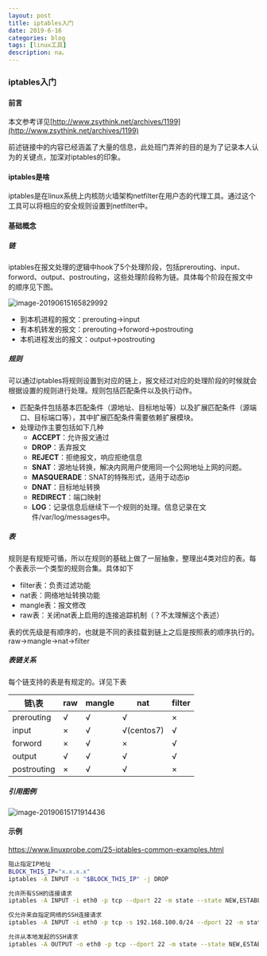 ```yaml
---
layout: post
title: iptables入门
date: 2019-6-16
categories: blog
tags: [linux工具]
description: na。
---
```




### iptables入门

#### 前言

本文参考详见[http://www.zsythink.net/archives/1199](http://www.zsythink.net/archives/1199)

前述链接中的内容已经涵盖了大量的信息，此处班门弄斧的目的是为了记录本人认为的关键点，加深对iptables的印象。

#### iptables是啥

iptables是在linux系统上内核防火墙架构netfilter在用户态的代理工具。通过这个工具可以将相应的安全规则设置到netfilter中。

#### 基础概念

##### 链

iptables在报文处理的逻辑中hook了5个处理阶段，包括prerouting、input、forword、output、postrouting，这些处理阶段称为链。具体每个阶段在报文中的顺序见下图。

![image-20190615165829992](/Users/alilin/Documents/GitHub/letslawful.github.io/assets/img/image-20190615165829992.png)

* 到本机进程的报文：prerouting->input
* 有本机转发的报文：prerouting->forword->postrouting
* 本机进程发出的报文：output->postrouting

##### 规则

可以通过iptables将规则设置到对应的链上，报文经过对应的处理阶段的时候就会根据设置的规则进行处理。规则包括匹配条件以及执行动作。

* 匹配条件包括基本匹配条件（源地址、目标地址等）以及扩展匹配条件（源端口、目标端口等），其中扩展匹配条件需要依赖扩展模块。
* 处理动作主要包括如下几种
  * **ACCEPT**：允许报文通过
  * **DROP**：丢弃报文
  * **REJECT**：拒绝报文，响应拒绝信息
  * **SNAT**：源地址转换，解决内网用户使用同一个公网地址上网的问题。
  * **MASQUERADE**：SNAT的特殊形式，适用于动态ip
  * **DNAT**：目标地址转换
  * **REDIRECT**：端口映射
  * **LOG**：记录信息后继续下一个规则的处理。信息记录在文件/var/log/messages中。

##### 表

规则是有规矩可循，所以在规则的基础上做了一层抽象，整理出4类对应的表。每个表表示一个类型的规则合集。具体如下

* filter表：负责过滤功能
* nat表：网络地址转换功能
* mangle表：报文修改
* raw表：关闭nat表上启用的连接追踪机制（？不太理解这个表述）

表的优先级是有顺序的，也就是不同的表挂载到链上之后是按照表的顺序执行的。raw->mangle->nat->filter

##### 表链关系

每个链支持的表是有规定的。详见下表

| 链\表       | raw     | mangle  | nat              | filter  |
| ----------- | ------- | ------- | ---------------- | ------- |
| prerouting  | &radic; | &radic; | &radic;          | &times; |
| input       | &times; | &radic; | &radic;(centos7) | &radic; |
| forword     | &times; | &radic; | &times;          | &radic; |
| output      | &radic; | &radic; | &radic;          | &radic; |
| postrouting | &times; | &radic; | &radic;          | &times; |

##### 引用图例

![image-20190615171914436](/Users/alilin/Documents/GitHub/letslawful.github.io/assets/img/image-20190615171914436.png)

#### 示例

https://www.linuxprobe.com/25-iptables-common-examples.html

```bash
阻止指定IP地址
BLOCK_THIS_IP="x.x.x.x"
iptables -A INPUT -s "$BLOCK_THIS_IP" -j DROP

允许所有SSH的连接请求
iptables -A INPUT -i eth0 -p tcp --dport 22 -m state --state NEW,ESTABLISHED -j ACCEPT

仅允许来自指定网络的SSH连接请求
iptables -A INPUT -i eth0 -p tcp -s 192.168.100.0/24 --dport 22 -m state --state NEW,ESTABLISHED -j ACCEPT

允许从本地发起的SSH请求
iptables -A OUTPUT -o eth0 -p tcp --dport 22 -m state --state NEW,ESTABLISHED -j ACCEPT
```





